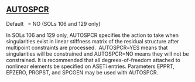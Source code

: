 ## [AUTOSPCR](https://nexus.hexagon.com/documentationcenter/bundle/MSC_Nastran_2022.4/page/Nastran_Combined_Book/qrg/parameters/TOC.AUTOSPCR.xhtml)

Default    = NO (SOLs 106 and 129 only)

In SOLs 106 and 129 only, AUTOSPCR specifies the action to take when singularities exist in linear stiffness matrix of the residual structure after multipoint constraints are processed.  AUTOSPCR=YES means that singularities will be constrained and AUTOSPCR=NO means they will not be constrained. It is recommended that all degrees-of-freedom attached to nonlinear elements be specified on ASETi entries. Parameters EPPRT, EPZERO, PRGPST, and SPCGEN may be used with AUTOSPCR.

